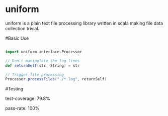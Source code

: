 uniform
====
uniform is a plain text file processing library written in scala making file data collection trivial.

#Basic Use
```scala

import uniform.interface.Processor

// Don't manipulate the log lines
def returnSelf(str: String) = str

// Trigger file processing
Processor.processFiles("./*.log", returnSelf)

```

#Testing

test-coverage: 79.8%

pass-rate: 100%

